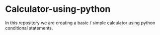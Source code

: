 # Calculator-using-python
In this repository we are creating a basic / simple calculator using python conditional statements.
